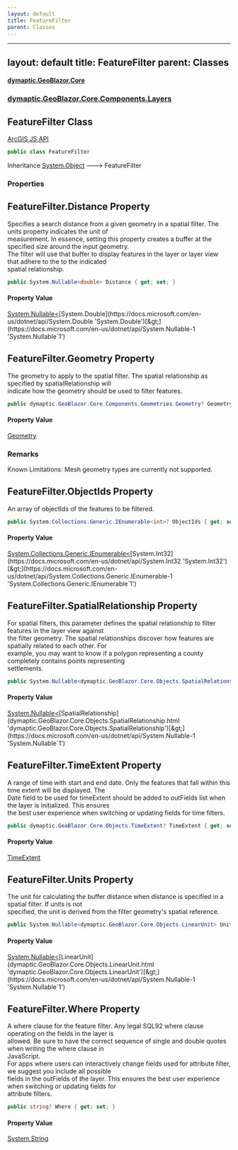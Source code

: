 ```yaml
---
layout: default
title: FeatureFilter
parent: Classes
---
```

---
layout: default
title: FeatureFilter
parent: Classes
---
#### [dymaptic.GeoBlazor.Core](index.html 'index')
### [dymaptic.GeoBlazor.Core.Components.Layers](index.html#dymaptic.GeoBlazor.Core.Components.Layers 'dymaptic.GeoBlazor.Core.Components.Layers')

## FeatureFilter Class

<a target="_blank" href="https://developers.arcgis.com/javascript/latest/api-reference/esri-layers-support-FeatureFilter.html">ArcGIS JS API</a>

```csharp
public class FeatureFilter
```

Inheritance [System.Object](https://docs.microsoft.com/en-us/dotnet/api/System.Object 'System.Object') &#129106; FeatureFilter
### Properties

<a name='dymaptic.GeoBlazor.Core.Components.Layers.FeatureFilter.Distance'></a>

## FeatureFilter.Distance Property

Specifies a search distance from a given geometry in a spatial filter. The units property indicates the unit of  
measurement. In essence, setting this property creates a buffer at the specified size around the input geometry.  
The filter will use that buffer to display features in the layer or layer view that adhere to the to the indicated  
spatial relationship.

```csharp
public System.Nullable<double> Distance { get; set; }
```

#### Property Value
[System.Nullable&lt;](https://docs.microsoft.com/en-us/dotnet/api/System.Nullable-1 'System.Nullable`1')[System.Double](https://docs.microsoft.com/en-us/dotnet/api/System.Double 'System.Double')[&gt;](https://docs.microsoft.com/en-us/dotnet/api/System.Nullable-1 'System.Nullable`1')

<a name='dymaptic.GeoBlazor.Core.Components.Layers.FeatureFilter.Geometry'></a>

## FeatureFilter.Geometry Property

The geometry to apply to the spatial filter. The spatial relationship as specified by spatialRelationship will  
indicate how the geometry should be used to filter features.

```csharp
public dymaptic.GeoBlazor.Core.Components.Geometries.Geometry? Geometry { get; set; }
```

#### Property Value
[Geometry](dymaptic.GeoBlazor.Core.Components.Geometries.Geometry.html 'dymaptic.GeoBlazor.Core.Components.Geometries.Geometry')

### Remarks
Known Limitations: Mesh geometry types are currently not supported.

<a name='dymaptic.GeoBlazor.Core.Components.Layers.FeatureFilter.ObjectIds'></a>

## FeatureFilter.ObjectIds Property

An array of objectIds of the features to be filtered.

```csharp
public System.Collections.Generic.IEnumerable<int>? ObjectIds { get; set; }
```

#### Property Value
[System.Collections.Generic.IEnumerable&lt;](https://docs.microsoft.com/en-us/dotnet/api/System.Collections.Generic.IEnumerable-1 'System.Collections.Generic.IEnumerable`1')[System.Int32](https://docs.microsoft.com/en-us/dotnet/api/System.Int32 'System.Int32')[&gt;](https://docs.microsoft.com/en-us/dotnet/api/System.Collections.Generic.IEnumerable-1 'System.Collections.Generic.IEnumerable`1')

<a name='dymaptic.GeoBlazor.Core.Components.Layers.FeatureFilter.SpatialRelationship'></a>

## FeatureFilter.SpatialRelationship Property

For spatial filters, this parameter defines the spatial relationship to filter features in the layer view against  
the filter geometry. The spatial relationships discover how features are spatially related to each other. For  
example, you may want to know if a polygon representing a county completely contains points representing  
settlements.

```csharp
public System.Nullable<dymaptic.GeoBlazor.Core.Objects.SpatialRelationship> SpatialRelationship { get; set; }
```

#### Property Value
[System.Nullable&lt;](https://docs.microsoft.com/en-us/dotnet/api/System.Nullable-1 'System.Nullable`1')[SpatialRelationship](dymaptic.GeoBlazor.Core.Objects.SpatialRelationship.html 'dymaptic.GeoBlazor.Core.Objects.SpatialRelationship')[&gt;](https://docs.microsoft.com/en-us/dotnet/api/System.Nullable-1 'System.Nullable`1')

<a name='dymaptic.GeoBlazor.Core.Components.Layers.FeatureFilter.TimeExtent'></a>

## FeatureFilter.TimeExtent Property

A range of time with start and end date. Only the features that fall within this time extent will be displayed. The  
Date field to be used for timeExtent should be added to outFields list when the layer is initialized. This ensures  
the best user experience when switching or updating fields for time filters.

```csharp
public dymaptic.GeoBlazor.Core.Objects.TimeExtent? TimeExtent { get; set; }
```

#### Property Value
[TimeExtent](dymaptic.GeoBlazor.Core.Objects.TimeExtent.html 'dymaptic.GeoBlazor.Core.Objects.TimeExtent')

<a name='dymaptic.GeoBlazor.Core.Components.Layers.FeatureFilter.Units'></a>

## FeatureFilter.Units Property

The unit for calculating the buffer distance when distance is specified in a spatial filter. If units is not  
specified, the unit is derived from the filter geometry's spatial reference.

```csharp
public System.Nullable<dymaptic.GeoBlazor.Core.Objects.LinearUnit> Units { get; set; }
```

#### Property Value
[System.Nullable&lt;](https://docs.microsoft.com/en-us/dotnet/api/System.Nullable-1 'System.Nullable`1')[LinearUnit](dymaptic.GeoBlazor.Core.Objects.LinearUnit.html 'dymaptic.GeoBlazor.Core.Objects.LinearUnit')[&gt;](https://docs.microsoft.com/en-us/dotnet/api/System.Nullable-1 'System.Nullable`1')

<a name='dymaptic.GeoBlazor.Core.Components.Layers.FeatureFilter.Where'></a>

## FeatureFilter.Where Property

A where clause for the feature filter. Any legal SQL92 where clause operating on the fields in the layer is  
allowed. Be sure to have the correct sequence of single and double quotes when writing the where clause in  
JavaScript.  
For apps where users can interactively change fields used for attribute filter, we suggest you include all possible  
fields in the outFields of the layer. This ensures the best user experience when switching or updating fields for  
attribute filters.

```csharp
public string? Where { get; set; }
```

#### Property Value
[System.String](https://docs.microsoft.com/en-us/dotnet/api/System.String 'System.String')

